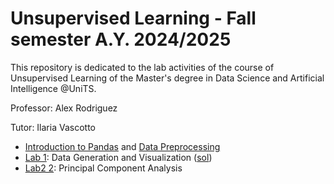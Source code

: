 # Unsupervised Learning - Fall semester A.Y. 2024/2025

This repository is dedicated to the lab activities of the course of Unsupervised Learning of the Master's degree in Data Science and Artificial Intelligence @UniTS. 

Professor: Alex Rodriguez

Tutor: Ilaria Vascotto

- [Introduction to Pandas](https://github.com/ilariavascotto/Unsupervised_Learning_2024/blob/main/Notebooks/Lab0a-IntrotoPandas.ipynb) and [Data Preprocessing](https://github.com/ilariavascotto/Unsupervised_Learning_2024/blob/main/Notebooks/Lab0b-DataPreprocessing.ipynb)
- [Lab 1](https://github.com/ilariavascotto/Unsupervised_Learning_2024/blob/main/Lab1.pdf): Data Generation and Visualization ([sol](https://github.com/ilariavascotto/Unsupervised_Learning_2024/blob/main/Notebooks/Lab1-DataGeneration.ipynb))
- [Lab2 2](https://github.com/ilariavascotto/Unsupervised_Learning_2024/blob/main/Lab2.pdf): Principal Component Analysis
